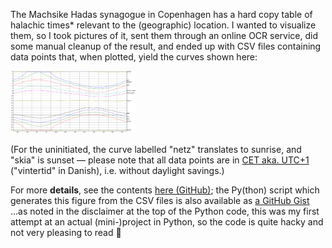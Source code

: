 <!--"motivation":" -->
The Machsike Hadas synagogue in Copenhagen has a hard copy table of halachic times* relevant to the (geographic) location.
I wanted to visualize them, so I took pictures of it, sent them through an online OCR service, did some manual cleanup of the result, and ended up with CSV files containing data points that, when plotted, yield the curves shown here:

[<img src="./zmanim/zmanim_machsikeHadasCopenhagen.png" height="100">](./zmanim/zmanim_machsikeHadasCopenhagen.png")

(For the uninitiated, the curve labelled "netz" translates to sunrise, and "skia" is sunset — please note that all data points are in [CET aka. UTC+1](https://www.timeanddate.com/time/zones/cet) ("vintertid" in Danish), i.e. without daylight savings.)

For more **details**, see the contents [here (GitHub)](https://github.com/tuejoshua/tuejoshua.github.io/tree/main/zmanim); 
the Py(thon) script which generates this figure from the CSV files is also available as [a GitHub Gist](https://gist.github.com/tuejoshua/a450b4492218327cb46c471e9191adfd)  
...as noted in the disclaimer at the top of the Python code, this was my first attempt at an actual (mini-)project in Python, so the code is quite hacky and not very pleasing to read 🫣